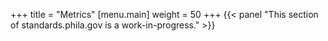 +++
title = "Metrics"
[menu.main]
  weight = 50
+++
{{< panel "This section of standards.phila.gov is a work-in-progress." >}}
